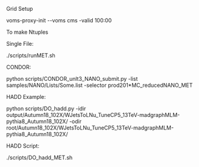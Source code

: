 Grid Setup

voms-proxy-init --voms cms -valid 100:00 

To make Ntuples

Single File:

./scripts/runMET.sh

CONDOR:

python scripts/CONDOR_unlt3_NANO_submit.py -list samples/NANO/Lists/Some.list -selector prod201*MC_reducedNANO_MET

HADD Example:

python scripts/DO_hadd.py -idir output/Autumn18_102X/WJetsToLNu_TuneCP5_13TeV-madgraphMLM-pythia8_Autumn18_102X/ -odir root/Autumn18_102X/WJetsToLNu_TuneCP5_13TeV-madgraphMLM-pythia8_Autumn18_102X/

HADD Script:

./scripts/DO_hadd_MET.sh
